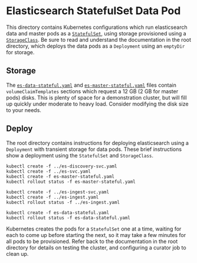# Elasticsearch StatefulSet Data Pod

This directory contains Kubernetes configurations which run elasticsearch data and master pods as a [`StatefulSet`](https://kubernetes.io/docs/concepts/abstractions/controllers/statefulsets/), using storage provisioned using a [`StorageClass`](http://blog.kubernetes.io/2016/10/dynamic-provisioning-and-storage-in-kubernetes.html). Be sure to read and understand the documentation in the root directory, which deploys the data pods as a `Deployment` using an `emptyDir` for storage.

## Storage

The [`es-data-stateful.yaml`](es-data-stateful.yaml) and [`es-master-stateful.yaml`](es-master-stateful.yaml) files contain `volumeClaimTemplates` sections which request a 12 GB (2 GB for master pods) disks. This is plenty of space for a demonstration cluster, but will fill up quickly under moderate to heavy load. Consider modifying the disk size to your needs.

## Deploy
The root directory contains instructions for deploying elasticsearch using a `Deployment` with transient storage for data pods. These brief instructions show a deployment using the `StatefulSet` and `StorageClass`.

```
kubectl create -f ../es-discovery-svc.yaml
kubectl create -f ../es-svc.yaml
kubectl create -f es-master-stateful.yaml
kubectl rollout status -f es-master-stateful.yaml

kubectl create -f ../es-ingest-svc.yaml
kubectl create -f ../es-ingest.yaml
kubectl rollout status -f ../es-ingest.yaml

kubectl create -f es-data-stateful.yaml
kubectl rollout status -f es-data-stateful.yaml
```

Kubernetes creates the pods for a `StatefulSet` one at a time, waiting for each to come up before starting the next, so it may take a few minutes for all pods to be provisioned. Refer back to the documentation in the root directory for details on testing the cluster, and configuring a curator job to clean up.
